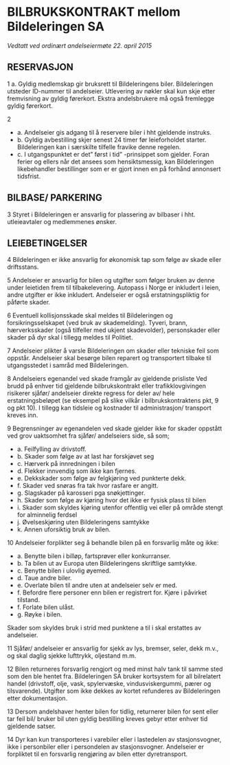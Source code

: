 BILBRUKSKONTRAKT mellom Bildeleringen SA
================================================================================

_Vedtatt ved ordinært andelseiermøte 22. april 2015_

## RESERVASJON ##

1 a. Gyldig medlemskap gir bruksrett til Bildeleringens biler. Bildeleringen utsteder ID-nummer til andelseier. Utlevering av nøkler skal kun skje etter fremvisning av gyldig førerkort. Ekstra andelsbrukere må også fremlegge gyldig førerkort.

2

- a. Andelseier gis adgang til å reservere biler i hht gjeldende instruks.
- b. Gyldig avbestilling skjer senest 24 timer før leieforholdet starter. Bildeleringen kan i særskilte tilfelle fravike denne regelen.
- c. I utgangspunktet er det” først i tid” -prinsippet som gjelder. Foran ferier og ellers når det ansees som hensiktsmessig, kan Bildeleringen likebehandler bestillinger som er er gjort innen en på forhånd annonsert tidsfrist.

## BILBASE/ PARKERING ##

3 Styret i Bildeleringen er ansvarlig for plassering av bilbaser i hht. utleieavtaler og medlemmenes ønsker.

## LEIEBETINGELSER ##

4 Bildeleringen er ikke ansvarlig for økonomisk tap som følge av skade eller driftsstans.

5 Andelseier er ansvarlig for bilen og utgifter som følger bruken av denne under leietiden frem til tilbakelevering. Autopass i Norge er inkludert i leien, andre utgifter er ikke inkludert. Andelseier er også erstatningspliktig for påførte skader.

6 Eventuell kollisjonsskade skal meldes til Bildeleringen og forsikringsselskapet (ved bruk av skademelding). Tyveri, brann, hærverksskader (også tilfeller med ukjent skadevolder), personskader eller skader på dyr skal i tillegg meldes til Politiet.

7 Andelseier plikter å varsle Bildeleringen om skader eller tekniske feil som oppstår. Andelseier skal besørge bilen reparert og transportert tilbake til utgangsstedet i samråd med Bildeleringen.

8 Andelseiers egenandel ved skade framgår av gjeldende prisliste Ved brudd på enhver tid gjeldende bilbrukskontrakt eller trafikklovgivingen risikerer sjåfør/ andelseier direkte regress for deler av/ hele erstatningsbeløpet (se eksempel på slike vilkår i bilbrukskontraktens pkt, 9 og pkt 10). I tillegg kan tidsleie og kostnader til administrasjon/ transport kreves inn.

9 Begrensninger av egenandelen ved skade gjelder ikke for skader oppstått ved grov uaktsomhet fra sjåfør/ andelseiers side, så som;

-  a. Feilfylling av drivstoff.
-  b. Skader som følge av at last har forskjøvet seg
-  c. Hærverk på innredningen i bilen
-  d. Flekker innvendig som ikke kan fjernes.
-  e. Dekkskader som følge av felgkjøring ved punkterte dekk.
-  f. Skader ved snøras fra tak hvor rasfare er angitt.
-  g. Slagskader på karosseri pga snøkjettinger.
-  h. Skader som følge av kjøring hvor det ikke er fysisk plass til bilen
-  i. Skader som skyldes kjøring utenfor offentlig vei eller på område stengt for alminnelig ferdsel
-  j. Øvelseskjøring uten Bildeleringens samtykke
-  k. Annen uforsiktig bruk av bilen.

10 Andelseier forplikter seg å behandle bilen på en forsvarlig måte og ikke:

-  a. Benytte bilen i billøp, fartsprøver eller konkurranser.
-  b. Ta bilen ut av Europa uten Bildeleringens skriftlige samtykke.
-  c. Benytte bilen i ulovlig øyemed.
-  d. Taue andre biler.
-  e. Overlate bilen til andre uten at andelseier selv er med.
-  f. Befordre flere personer enn bilen er registrert for. Kjøre i påvirket tilstand.
-  f. Forlate bilen ulåst.
-  g. Røyke i bilen.

Skader som skyldes bruk i strid med punktene a til i skal erstattes av andelseier.

11 Sjåfør/ andelseier er ansvarlig for sjekk av lys, bremser, seler, dekk m.v., og skal daglig sjekke lufttrykk, oljestand m.m.

12 Bilen returneres forsvarlig rengjort og med minst halv tank til samme sted som den ble hentet fra. Bildeleringen SA bruker kortsystem for all bilrelatert handel (drivstoff, olje, vask, spylervæske, vindusviskergummi, pærer og tilsvarende). Utgifter som ikke dekkes av kortet refunderes av Bildeleringen etter dokumentasjon.

13 Dersom andelshaver henter bilen for tidlig, returnerer bilen for sent eller tar feil bil/ bruker bil uten gyldig bestilling kreves gebyr etter enhver tid gjeldende satser.

14 Dyr kan kun transporteres i varebiler eller i lastedelen av stasjonsvogner, ikke i personbiler eller i persondelen av stasjonsvogner. Andelseier er forpliktet til en forsvarlig rengjøring av bilen etter dyretransport.
